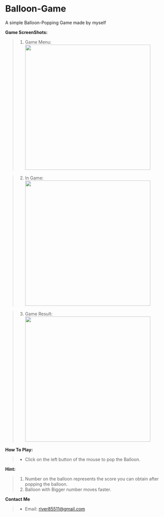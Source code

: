 # Balloon-Game
A simple Balloon-Popping Game made by myself

**Game ScreenShots:**

  > 1. Game Menu:
  <br><img src="https://cloud.githubusercontent.com/assets/15343999/18199442/dffb49b8-7132-11e6-8ecd-1e858f410dd6.png" width="400"></br>

  > 2. In Game:
    <br><img src="https://cloud.githubusercontent.com/assets/15343999/18199448/e8b3acc6-7132-11e6-9512-ba10990686d4.png" width="400"></br>

  > 3. Game Result:
    <br><img src="https://cloud.githubusercontent.com/assets/15343999/18199449/ea5449e6-7132-11e6-866f-ee1b5654617b.png" width="400"></br>

**How To Play:**
  > * Click on the left button of the mouse to pop the Balloon.
  
**Hint:**
  > 1. Number on the balloon represents the score you can obtain after popping the balloon.
  > 2. Balloon with Bigger number moves faster.
  
**Contact Me**
  > * Email: river85511@gmail.com
